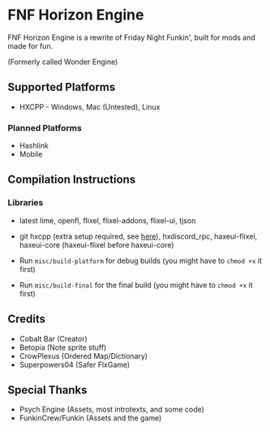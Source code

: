 # FNF Horizon Engine

FNF Horizon Engine is a rewrite of Friday Night Funkin', built for mods and made for fun.

(Formerly called Wonder Engine)

## Supported Platforms

- HXCPP - Windows, Mac (Untested), Linux

### Planned Platforms

- Hashlink
- Mobile

## Compilation Instructions

### Libraries

- latest lime, openfl, flixel, flixel-addons, flixel-ui, tjson

- git hxcpp (extra setup required, see [here](https://github.com/HaxeFoundation/hxcpp)), hxdiscord_rpc, haxeui-flixel, haxeui-core (haxeui-flixel before haxeui-core)

- Run `misc/build-platform` for debug builds (you might have to `chmod +x` it first)

- Run `misc/build-final` for the final build (you might have to `chmod +x` it first)

## Credits

- Cobalt Bar (Creator)
- Betopia (Note sprite stuff)
- CrowPlexus (Ordered Map/Dictionary)
- Superpowers04 (Safer FlxGame)

## Special Thanks

- Psych Engine (Assets, most introtexts, and some code)
- FunkinCrew/Funkin (Assets and the game)
